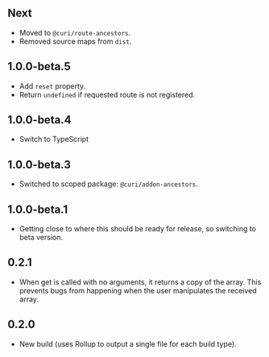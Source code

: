 ## Next

* Moved to `@curi/route-ancestors`.
* Removed source maps from `dist`.

## 1.0.0-beta.5

* Add `reset` property.
* Return `undefined` if requested route is not registered.

## 1.0.0-beta.4

* Switch to TypeScript

## 1.0.0-beta.3

* Switched to scoped package: `@curi/addon-ancestors`.

## 1.0.0-beta.1

* Getting close to where this should be ready for release, so switching to beta version.

## 0.2.1

* When get is called with no arguments, it returns a copy of the array. This prevents bugs from happening when the user manipulates the received array.

## 0.2.0

* New build (uses Rollup to output a single file for each build type).

